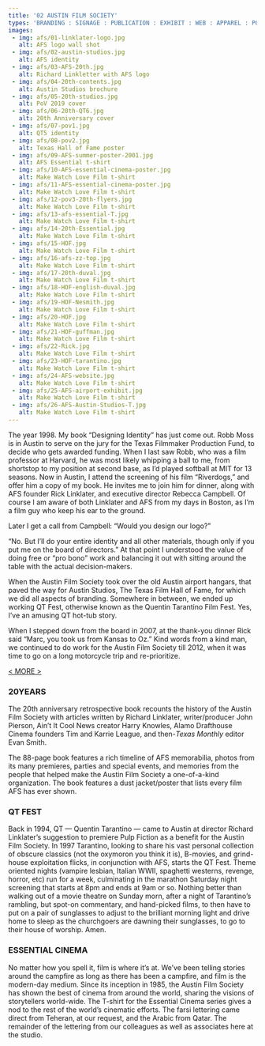 ```yaml
---
title: '02 AUSTIN FILM SOCIETY'
types: 'BRANDING : SIGNAGE : PUBLICATION : EXHIBIT : WEB : APPAREL : POSTERS : EVENT MATERIALS'
images:
 - img: afs/01-linklater-logo.jpg
   alt: AFS logo wall shot
 - img: afs/02-austin-studios.jpg
   alt: AFS identity
 - img: afs/03-AFS-20th.jpg
   alt: Richard Linkletter with AFS logo
 - img: afs/04-20th-contents.jpg
   alt: Austin Studios brochure
 - img: afs/05-20th-studios.jpg
   alt: PoV 2019 cover
 - img: afs/06-20th-QT6.jpg
   alt: 20th Anniversary cover
 - img: afs/07-pov1.jpg
   alt: QT5 identity
 - img: afs/08-pov2.jpg
   alt: Texas Hall of Fame poster
 - img: afs/09-AFS-summer-poster-2001.jpg
   alt: AFS Essential t-shirt
 - img: afs/10-AFS-essential-cinema-poster.jpg
   alt: Make Watch Love Film t-shirt
 - img: afs/11-AFS-essential-cinema-poster.jpg
   alt: Make Watch Love Film t-shirt
 - img: afs/12-pov3-20th-flyers.jpg
   alt: Make Watch Love Film t-shirt
 - img: afs/13-afs-essential-T.jpg
   alt: Make Watch Love Film t-shirt
 - img: afs/14-20th-Essential.jpg
   alt: Make Watch Love Film t-shirt
 - img: afs/15-HOF.jpg
   alt: Make Watch Love Film t-shirt
 - img: afs/16-afs-zz-top.jpg
   alt: Make Watch Love Film t-shirt
 - img: afs/17-20th-duval.jpg
   alt: Make Watch Love Film t-shirt
 - img: afs/18-HOF-english-duval.jpg
   alt: Make Watch Love Film t-shirt
 - img: afs/19-HOF-Nesmith.jpg
   alt: Make Watch Love Film t-shirt
 - img: afs/20-HOF.jpg
   alt: Make Watch Love Film t-shirt
 - img: afs/21-HOF-guffman.jpg
   alt: Make Watch Love Film t-shirt
 - img: afs/22-Rick.jpg
   alt: Make Watch Love Film t-shirt
 - img: afs/23-HOF-tarantino.jpg
   alt: Make Watch Love Film t-shirt
 - img: afs/24-AFS-website.jpg
   alt: Make Watch Love Film t-shirt
 - img: afs/25-AFS-airport-exhibit.jpg
   alt: Make Watch Love Film t-shirt
 - img: afs/26-AFS-Austin-Studios-T.jpg
   alt: Make Watch Love Film t-shirt
---
```


The year 1998. My book “Designing Identity” has just come out. Robb Moss is in Austin to serve on the jury for the Texas Filmmaker Production Fund, to decide who gets awarded funding. When I last saw Robb, who was a film professor at Harvard, he was most likely whipping a ball to me, from shortstop to my position at second base, as I’d played softball at MIT for 13 seasons. Now in Austin, I attend the screening of his film “Riverdogs,” and offer him a copy of my book. He invites me to join him for dinner, along with AFS founder Rick Linklater, and executive director Rebecca Campbell. Of course I am aware of both Linklater and AFS from my days in Boston, as I’m a film guy who keep his ear to the ground.

Later I get a call from Campbell: “Would you design our logo?”

“No. But I’ll do your entire identity and all other materials, though only if you put me on the board of directors.” At that point I understood the value of doing free or “pro bono” work and balancing it out with sitting around the table with the actual decision-makers.

When the Austin Film Society took over the old Austin airport hangars, that paved the way for Austin Studios, The Texas Film Hall of Fame, for which we did all aspects of branding. Somewhere in between, we ended up working QT Fest, otherwise known as the Quentin Tarantino Film Fest. Yes, I’ve an amusing QT hot-tub story.

When I stepped down from the board in 2007, at the thank-you dinner Rick said “Marc, you took us from Kansas to Oz.” Kind words from a kind man, we continued to do work for the Austin Film Society till 2012, when it was time to go on a long motorcycle trip and re-prioritize.

<a href="#" id="more">&lt; MORE &gt;</a>

<div class="hideit" id="moretext">

### 20YEARS

The 20th anniversary retrospective book recounts the history of the Austin Film Society with articles written by Richard Linklater, writer/producer John Pierson, Ain’t It Cool News creator Harry Knowles, Alamo Drafthouse Cinema founders Tim and Karrie League, and then-_Texas Monthly_ editor Evan Smith.

The 88-page book features a rich timeline of AFS memorabilia, photos from its many premieres, parties and special events, and memories from the people that helped make the Austin Film Society a one-of-a-kind organization. The book features a dust jacket/poster that lists every film AFS has ever shown.

### QT FEST

Back in 1994, QT — Quentin Tarantino — came to Austin at director Richard Linklater’s suggestion to premiere Pulp Fiction as a benefit for the Austin Film Society. In 1997 Tarantino, looking to share his vast personal collection of obscure classics (not the oxymoron you think it is), B-movies, and grind-house exploitation flicks, in conjunction with AFS, starts the QT Fest. Theme oriented nights (vampire lesbian, Italian WWII, spaghetti westerns, revenge, horror, etc) run for a week, culminating in the marathon Saturday night screening that starts at 8pm and ends at 9am or so. Nothing better than walking out of a movie theatre on Sunday morn, after a night of Tarantino’s rambling, but spot-on commentary, and hand-picked films, to then have to put on a pair of sunglasses to adjust to the brilliant morning light and drive home to sleep as the churchgoers are dawning their sunglasses, to go to their house of worship. Amen.

### ESSENTIAL CINEMA

No matter how you spell it, film is where it’s at. We’ve been telling stories around the campfire as long as there has been a campfire, and film is the modern-day medium. Since its inception in 1985, the Austin Film Society has shown the best of cinema from around the world, sharing the visions of storytellers world-wide. The T-shirt for the Essential Cinema series gives a nod to the rest of the world’s cinematic efforts. The farsi lettering came direct from Teheran, at our request, and the Arabic from Qatar. The remainder of the lettering from our colleagues as well as associates here at the studio.

</div>
